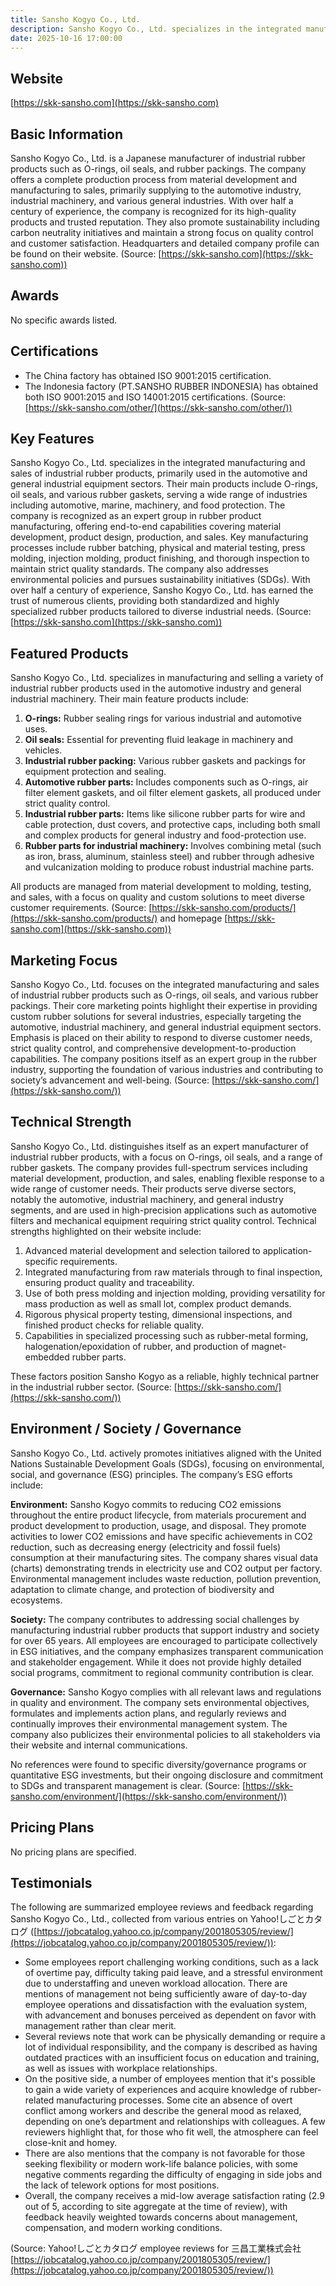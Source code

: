 ```yaml
---
title: Sansho Kogyo Co., Ltd.
description: Sansho Kogyo Co., Ltd. specializes in the integrated manufacturing and sales of industrial rubber products, including O-rings, oil seals, and various rubber packings, serving the automotive sector, industrial machinery, and general industry.
date: 2025-10-16 17:00:00
---
```


## Website
[https://skk-sansho.com](https://skk-sansho.com)

## Basic Information
Sansho Kogyo Co., Ltd. is a Japanese manufacturer of industrial rubber products such as O-rings, oil seals, and rubber packings. The company offers a complete production process from material development and manufacturing to sales, primarily supplying to the automotive industry, industrial machinery, and various general industries. With over half a century of experience, the company is recognized for its high-quality products and trusted reputation. They also promote sustainability including carbon neutrality initiatives and maintain a strong focus on quality control and customer satisfaction. Headquarters and detailed company profile can be found on their website.
(Source: [https://skk-sansho.com](https://skk-sansho.com))

## Awards
No specific awards listed.

## Certifications
- The China factory has obtained ISO 9001:2015 certification.
- The Indonesia factory (PT.SANSHO RUBBER INDONESIA) has obtained both ISO 9001:2015 and ISO 14001:2015 certifications.
(Source: [https://skk-sansho.com/other/](https://skk-sansho.com/other/))

## Key Features
Sansho Kogyo Co., Ltd. specializes in the integrated manufacturing and sales of industrial rubber products, primarily used in the automotive and general industrial equipment sectors. Their main products include O-rings, oil seals, and various rubber gaskets, serving a wide range of industries including automotive, marine, machinery, and food protection. The company is recognized as an expert group in rubber product manufacturing, offering end-to-end capabilities covering material development, product design, production, and sales. Key manufacturing processes include rubber batching, physical and material testing, press molding, injection molding, product finishing, and thorough inspection to maintain strict quality standards. The company also addresses environmental policies and pursues sustainability initiatives (SDGs). With over half a century of experience, Sansho Kogyo Co., Ltd. has earned the trust of numerous clients, providing both standardized and highly specialized rubber products tailored to diverse industrial needs.
(Source: [https://skk-sansho.com](https://skk-sansho.com))

## Featured Products
Sansho Kogyo Co., Ltd. specializes in manufacturing and selling a variety of industrial rubber products used in the automotive industry and general industrial machinery. Their main feature products include:

1. **O-rings:** Rubber sealing rings for various industrial and automotive uses.
2. **Oil seals:** Essential for preventing fluid leakage in machinery and vehicles.
3. **Industrial rubber packing:** Various rubber gaskets and packings for equipment protection and sealing.
4. **Automotive rubber parts:** Includes components such as O-rings, air filter element gaskets, and oil filter element gaskets, all produced under strict quality control.
5. **Industrial rubber parts:** Items like silicone rubber parts for wire and cable protection, dust covers, and protective caps, including both small and complex products for general industry and food-protection use.
6. **Rubber parts for industrial machinery:** Involves combining metal (such as iron, brass, aluminum, stainless steel) and rubber through adhesive and vulcanization molding to produce robust industrial machine parts.

All products are managed from material development to molding, testing, and sales, with a focus on quality and custom solutions to meet diverse customer requirements.
(Source: [https://skk-sansho.com/products/](https://skk-sansho.com/products/) and homepage [https://skk-sansho.com](https://skk-sansho.com))

## Marketing Focus
Sansho Kogyo Co., Ltd. focuses on the integrated manufacturing and sales of industrial rubber products such as O-rings, oil seals, and various rubber packings. Their core marketing points highlight their expertise in providing custom rubber solutions for several industries, especially targeting the automotive, industrial machinery, and general industrial equipment sectors. Emphasis is placed on their ability to respond to diverse customer needs, strict quality control, and comprehensive development-to-production capabilities. The company positions itself as an expert group in the rubber industry, supporting the foundation of various industries and contributing to society’s advancement and well-being.
(Source: [https://skk-sansho.com/](https://skk-sansho.com/))

## Technical Strength
Sansho Kogyo Co., Ltd. distinguishes itself as an expert manufacturer of industrial rubber products, with a focus on O-rings, oil seals, and a range of rubber gaskets. The company provides full-spectrum services including material development, production, and sales, enabling flexible response to a wide range of customer needs. Their products serve diverse sectors, notably the automotive, industrial machinery, and general industry segments, and are used in high-precision applications such as automotive filters and mechanical equipment requiring strict quality control. Technical strengths highlighted on their website include:

1. Advanced material development and selection tailored to application-specific requirements.
2. Integrated manufacturing from raw materials through to final inspection, ensuring product quality and traceability.
3. Use of both press molding and injection molding, providing versatility for mass production as well as small lot, complex product demands.
4. Rigorous physical property testing, dimensional inspections, and finished product checks for reliable quality.
5. Capabilities in specialized processing such as rubber-metal forming, halogenation/epoxidation of rubber, and production of magnet-embedded rubber parts.

These factors position Sansho Kogyo as a reliable, highly technical partner in the industrial rubber sector.
(Source: [https://skk-sansho.com/](https://skk-sansho.com/))

## Environment / Society / Governance
Sansho Kogyo Co., Ltd. actively promotes initiatives aligned with the United Nations Sustainable Development Goals (SDGs), focusing on environmental, social, and governance (ESG) principles. The company’s ESG efforts include:

**Environment:**
Sansho Kogyo commits to reducing CO2 emissions throughout the entire product lifecycle, from materials procurement and product development to production, usage, and disposal. They promote activities to lower CO2 emissions and have specific achievements in CO2 reduction, such as decreasing energy (electricity and fossil fuels) consumption at their manufacturing sites. The company shares visual data (charts) demonstrating trends in electricity use and CO2 output per factory. Environmental management includes waste reduction, pollution prevention, adaptation to climate change, and protection of biodiversity and ecosystems.

**Society:**
The company contributes to addressing social challenges by manufacturing industrial rubber products that support industry and society for over 65 years. All employees are encouraged to participate collectively in ESG initiatives, and the company emphasizes transparent communication and stakeholder engagement. While it does not provide highly detailed social programs, commitment to regional community contribution is clear.

**Governance:**
Sansho Kogyo complies with all relevant laws and regulations in quality and environment. The company sets environmental objectives, formulates and implements action plans, and regularly reviews and continually improves their environmental management system. The company also publicizes their environmental policies to all stakeholders via their website and internal communications.

No references were found to specific diversity/governance programs or quantitative ESG investments, but their ongoing disclosure and commitment to SDGs and transparent management is clear.
(Source: [https://skk-sansho.com/environment/](https://skk-sansho.com/environment/))

## Pricing Plans
No pricing plans are specified.

## Testimonials
The following are summarized employee reviews and feedback regarding Sansho Kogyo Co., Ltd., collected from various entries on Yahoo!しごとカタログ ([https://jobcatalog.yahoo.co.jp/company/2001805305/review/](https://jobcatalog.yahoo.co.jp/company/2001805305/review/)):

- Some employees report challenging working conditions, such as a lack of overtime pay, difficulty taking paid leave, and a stressful environment due to understaffing and uneven workload allocation. There are mentions of management not being sufficiently aware of day-to-day employee operations and dissatisfaction with the evaluation system, with advancement and bonuses perceived as dependent on favor with management rather than clear merit.
- Several reviews note that work can be physically demanding or require a lot of individual responsibility, and the company is described as having outdated practices with an insufficient focus on education and training, as well as issues with workplace relationships.
- On the positive side, a number of employees mention that it's possible to gain a wide variety of experiences and acquire knowledge of rubber-related manufacturing processes. Some cite an absence of overt conflict among workers and describe the general mood as relaxed, depending on one’s department and relationships with colleagues. A few reviewers highlight that, for those who fit well, the atmosphere can feel close-knit and homey.
- There are also mentions that the company is not favorable for those seeking flexibility or modern work-life balance policies, with some negative comments regarding the difficulty of engaging in side jobs and the lack of telework options for most positions.
- Overall, the company receives a mid-low average satisfaction rating (2.9 out of 5, according to site aggregate at the time of review), with feedback heavily weighted towards concerns about management, compensation, and modern working conditions.

(Source: Yahoo!しごとカタログ employee reviews for 三昌工業株式会社 [https://jobcatalog.yahoo.co.jp/company/2001805305/review/](https://jobcatalog.yahoo.co.jp/company/2001805305/review/))